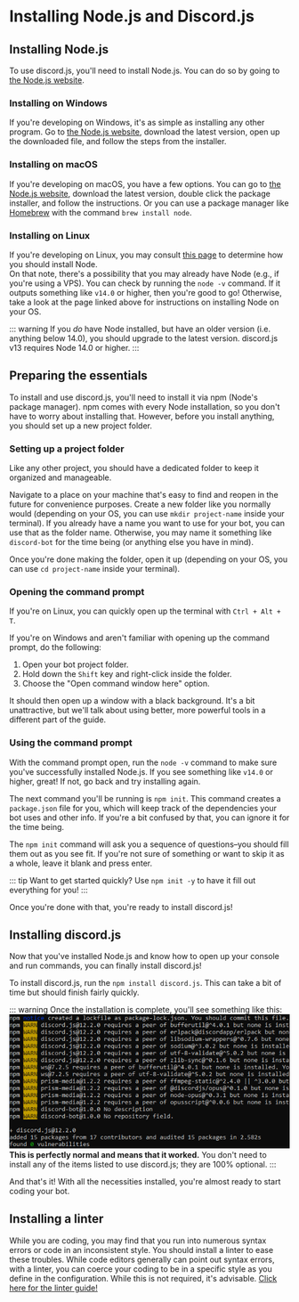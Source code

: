 # Installing Node.js and Discord.js

## Installing Node.js

To use discord.js, you'll need to install Node.js. You can do so by going to [the Node.js website](https://nodejs.org/).

### Installing on Windows

If you're developing on Windows, it's as simple as installing any other program. Go to [the Node.js website](https://nodejs.org/), download the latest version, open up the downloaded file, and follow the steps from the installer.

### Installing on macOS

If you're developing on macOS, you have a few options. You can go to [the Node.js website](https://nodejs.org/), download the latest version, double click the package installer, and follow the instructions. Or you can use a package manager like [Homebrew](https://brew.sh/) with the command `brew install node`.

### Installing on Linux

If you're developing on Linux, you may consult [this page](https://nodejs.org/en/download/package-manager/) to determine how you should install Node.  
On that note, there's a possibility that you may already have Node \(e.g., if you're using a VPS\). You can check by running the `node -v` command. If it outputs something like `v14.0` or higher, then you're good to go! Otherwise, take a look at the page linked above for instructions on installing Node on your OS.

::: warning If you _do_ have Node installed, but have an older version \(i.e. anything below 14.0\), you should upgrade to the latest version. discord.js v13 requires Node 14.0 or higher. :::

## Preparing the essentials

To install and use discord.js, you'll need to install it via npm \(Node's package manager\). npm comes with every Node installation, so you don't have to worry about installing that. However, before you install anything, you should set up a new project folder.

### Setting up a project folder

Like any other project, you should have a dedicated folder to keep it organized and manageable.

Navigate to a place on your machine that's easy to find and reopen in the future for convenience purposes. Create a new folder like you normally would \(depending on your OS, you can use `mkdir project-name` inside your terminal\). If you already have a name you want to use for your bot, you can use that as the folder name. Otherwise, you may name it something like `discord-bot` for the time being \(or anything else you have in mind\).

Once you're done making the folder, open it up \(depending on your OS, you can use `cd project-name` inside your terminal\).

### Opening the command prompt

If you're on Linux, you can quickly open up the terminal with `Ctrl + Alt + T`.

If you're on Windows and aren't familiar with opening up the command prompt, do the following:

1. Open your bot project folder.
2. Hold down the `Shift` key and right-click inside the folder.
3. Choose the "Open command window here" option.

It should then open up a window with a black background. It's a bit unattractive, but we'll talk about using better, more powerful tools in a different part of the guide.

### Using the command prompt

With the command prompt open, run the `node -v` command to make sure you've successfully installed Node.js. If you see something like `v14.0` or higher, great! If not, go back and try installing again.

The next command you'll be running is `npm init`. This command creates a `package.json` file for you, which will keep track of the dependencies your bot uses and other info. If you're a bit confused by that, you can ignore it for the time being.

The `npm init` command will ask you a sequence of questions–you should fill them out as you see fit. If you're not sure of something or want to skip it as a whole, leave it blank and press enter.

::: tip Want to get started quickly? Use `npm init -y` to have it fill out everything for you! :::

Once you're done with that, you're ready to install discord.js!

## Installing discord.js

Now that you've installed Node.js and know how to open up your console and run commands, you can finally install discord.js!

To install discord.js, run the `npm install discord.js`. This can take a bit of time but should finish fairly quickly.

::: warning Once the installation is complete, you'll see something like this: ![npm warnings](../.gitbook/assets/npm-warnings.png)  
 **This is perfectly normal and means that it worked.** You don't need to install any of the items listed to use discord.js; they are 100% optional. :::

And that's it! With all the necessities installed, you're almost ready to start coding your bot.

## Installing a linter

While you are coding, you may find that you run into numerous syntax errors or code in an inconsistent style. You should install a linter to ease these troubles. While code editors generally can point out syntax errors, with a linter, you can coerce your coding to be in a specific style as you define in the configuration. While this is not required, it's advisable. [Click here for the linter guide!](https://github.com/zachjmurphy/guide/tree/9925b2dac70a223dd2dbb549ce57ddb5515bcbc0/preparations/setting-up-a-linter.md)

